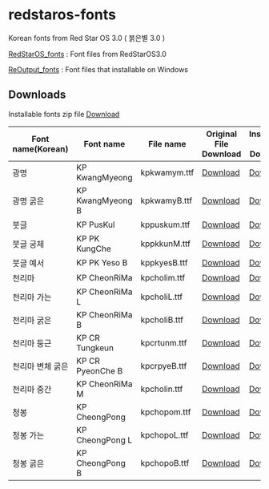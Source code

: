 # redstaros-fonts
Korean fonts from Red Star OS 3.0 ( 붉은별 3.0 )

[RedStarOS_fonts](/RedStarOS_fonts) : Font files from RedStarOS3.0

[ReOutput_fonts](/ReOutput_fonts) : Font files that installable on Windows

## Downloads


Installable fonts zip file [Download](/kp_fonts.zip)

|Font name(Korean)|Font name|File name|Original File Download|Installable File Download|
|----|----|----|----|----|
|광명|KP KwangMyeong|kpkwamym.ttf|[Download](/RedStarOS_fonts/kpkwamym.ttf?raw=true)|[Download](/ReOutput_fonts/KCC-KP-KwangMyeong-Medium-KP-2011KPS.ttf?raw=true)|
|광명 굵은|KP KwangMyeong B|kpkwamyB.ttf|[Download](/RedStarOS_fonts/kpkwamyB.ttf?raw=true)|[Download](/ReOutput_fonts/KCC-KP-KwangMyeong-Bold-KP-2011KPS.ttf?raw=true)|
|붓글|KP PusKul|kppuskum.ttf|[Download](/RedStarOS_fonts/kppuskum.ttf?raw=true)|[Download](/ReOutput_fonts/KCC-KP-PusKul-Medium-KP-2011KPS.ttf?raw=true)|
|붓글 궁체|KP PK KungChe|kppkkunM.ttf|[Download](/RedStarOS_fonts/kppkkunM.ttf?raw=true)|[Download](/ReOutput_fonts/KCC-KP-PK_KungChe-Medium-KP-2011KPS.ttf?raw=true)|
|붓글 예서|KP PK Yeso B|kppkyesB.ttf|[Download](/RedStarOS_fonts/kppkyesB.ttf?raw=true)|[Download](/ReOutput_fonts/KCC-KP-PK_Yeso-Bold-KP-2011KPS.ttf?raw=true)|
|천리마|KP CheonRiMa|kpcholim.ttf|[Download](/RedStarOS_fonts/kpcholim.ttf?raw=true)|[Download](/ReOutput_fonts/KCC-KP-CheonRiMa-Medium-KP-2011KPS.ttf?raw=true)|
|천리마 가는|KP CheonRiMa L|kpcholiL.ttf|[Download](/RedStarOS_fonts/kpcholiL.ttf?raw=true)|[Download](/ReOutput_fonts/KCC-KP-CheonRiMa-Light-KP-2011KPS.ttf?raw=true)|
|천리마 굵은|KP CheonRiMa B|kpcholiB.ttf|[Download](/RedStarOS_fonts/kpcholiB.ttf?raw=true)|[Download](/ReOutput_fonts/KCC-KP-CheonRiMa-Bold-KP-2011KPS.ttf?raw=true)|
|천리마 둥근|KP CR Tungkeun|kpcrtunm.ttf|[Download](/RedStarOS_fonts/kpcrtunm.ttf?raw=true)|[Download](/ReOutput_fonts/KCC-KP-CR_Tungkeun-Medium-KP-2011KPS.ttf?raw=true)|
|천리마 변체 굵은|KP CR PyeonChe B|kpcrpyeB.ttf|[Download](/RedStarOS_fonts/kpcrpyeB.ttf?raw=true)|[Download](/ReOutput_fonts/KCC-KP-CR_PyeonChe-Bold-KP-2011KPS.ttf?raw=true)|
|천리마 중간|KP CheonRiMa M|kpcholin.ttf|[Download](/RedStarOS_fonts/kpcholin.ttf?raw=true)|[Download](/ReOutput_fonts/KCC-KP-CheonRiMa-Normal-KP-2011KPS.ttf?raw=true)|
|청봉|KP CheongPong|kpchopom.ttf|[Download](/RedStarOS_fonts/kpchopom.ttf?raw=true)|[Download](/ReOutput_fonts/KCC-KP-CheongPong-Medium-KP-2011KPS.ttf?raw=true)|
|청봉 가는|KP CheongPong L|kpchopoL.ttf|[Download](/RedStarOS_fonts/kpchopoL.ttf?raw=true)|[Download](/ReOutput_fonts/KCC-KP-CheongPong-Light-KP-2011KPS.ttf?raw=true)|
|청봉 굵은|KP CheongPong B|kpchopoB.ttf|[Download](/RedStarOS_fonts/kpchopoB.ttf?raw=true)|[Download](/ReOutput_fonts/KCC-KP-CheongPong-Bold-KP-2011KPS.ttf?raw=true)|
